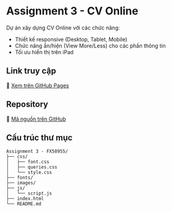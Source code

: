 # Assignment 3 - CV Online

Dự án xây dựng CV Online với các chức năng:
- Thiết kế responsive (Desktop, Tablet, Mobile)
- Chức năng ẩn/hiện (View More/Less) cho các phần thông tin
- Tối ưu hiển thị trên iPad

## Link truy cập

🔗 [Xem trên GitHub Pages](https://github.com/thienmanh98)

## Repository

📁 [Mã nguồn trên GitHub](https://github.com/thienmanh98/thienmanh.github.io)

## Cấu trúc thư mục
```
Assignment 3 - FX58955/
├── css/
│   ├── font.css
│   ├── queries.css
│   └── style.css
├── fonts/
├── images/
├── js/
│   └── script.js
├── index.html
└── README.md
```